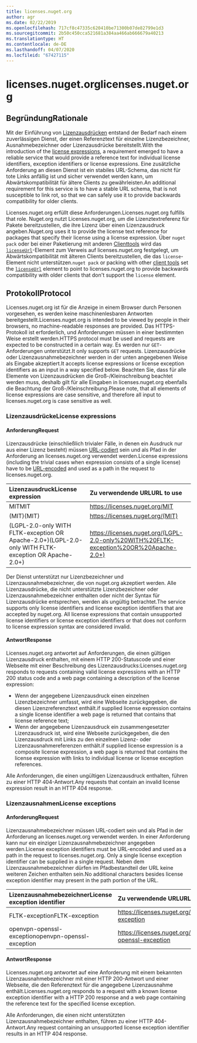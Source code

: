 ```yaml
---
title: licenses.nuget.org
author: agr
ms.date: 02/22/2019
ms.openlocfilehash: 717cf8c47335c620410be71300b07de82799e1d3
ms.sourcegitcommit: 2b50c450cca521681a384aa466ab666679a40213
ms.translationtype: HT
ms.contentlocale: de-DE
ms.lasthandoff: 04/07/2020
ms.locfileid: "67427115"
---
```

# <a name="licensesnugetorg"></a><span data-ttu-id="054ed-102">licenses.nuget.org</span><span class="sxs-lookup"><span data-stu-id="054ed-102">licenses.nuget.org</span></span>

## <a name="rationale"></a><span data-ttu-id="054ed-103">Begründung</span><span class="sxs-lookup"><span data-stu-id="054ed-103">Rationale</span></span>

<span data-ttu-id="054ed-104">Mit der Einführung von [Lizenzausdrücken](../reference/nuspec.md#license) entstand der Bedarf nach einem zuverlässigen Dienst, der einen Referenztext für einzelne Lizenzbezeichner, Ausnahmebezeichner oder Lizenzausdrücke bereitstellt.</span><span class="sxs-lookup"><span data-stu-id="054ed-104">With the introduction of the [license expressions](../reference/nuspec.md#license), a requirement emerged to have a reliable service that would provide a reference text for individual license identifiers, exception identifiers or license expressions.</span></span>
<span data-ttu-id="054ed-105">Eine zusätzliche Anforderung an diesen Dienst ist ein stabiles URL-Schema, das nicht für tote Links anfällig ist und sicher verwendet werden kann, um Abwärtskompatibilität für ältere Clients zu gewährleisten.</span><span class="sxs-lookup"><span data-stu-id="054ed-105">An additional requirement for this service is to have a stable URL schema, that is not susceptible to link rot, so that we can safely use it to provide backwards compatibility for older clients.</span></span>

<span data-ttu-id="054ed-106">Licenses.nuget.org erfüllt diese Anforderungen.</span><span class="sxs-lookup"><span data-stu-id="054ed-106">Licenses.nuget.org fulfills that role.</span></span> <span data-ttu-id="054ed-107">Nuget.org nutzt Licenses.nuget.org, um die Lizenztextreferenz für Pakete bereitzustellen, die ihre Lizenz über einen Lizenzausdruck angeben.</span><span class="sxs-lookup"><span data-stu-id="054ed-107">Nuget.org uses it to provide the license text reference for packages that specify their license using a license expression.</span></span> <span data-ttu-id="054ed-108">Über `nuget pack` oder bei einer Paketierung mit anderen [Clienttools](../install-nuget-client-tools.md) wird das [`licenseUrl`](../reference/nuspec.md#licenseurl)-Element zum Verweis auf licenses.nuget.org festgelegt, um Abwärtskompatibilität mit älteren Clients bereitzustellen, die das `license`-Element nicht unterstützen.</span><span class="sxs-lookup"><span data-stu-id="054ed-108">`nuget pack` or packing with other [client tools](../install-nuget-client-tools.md) set the [`licenseUrl`](../reference/nuspec.md#licenseurl) element to point to licenses.nuget.org to provide backwards compatibility with older clients that don't support the `license` element.</span></span>

## <a name="protocol"></a><span data-ttu-id="054ed-109">Protokoll</span><span class="sxs-lookup"><span data-stu-id="054ed-109">Protocol</span></span>

<span data-ttu-id="054ed-110">Licenses.nuget.org ist für die Anzeige in einem Browser durch Personen vorgesehen, es werden keine maschinenlesbaren Antworten bereitgestellt.</span><span class="sxs-lookup"><span data-stu-id="054ed-110">Licenses.nuget.org is intended to be viewed by people in their browsers, no machine-readable responses are provided.</span></span>
<span data-ttu-id="054ed-111">Das HTTPS-Protokoll ist erforderlich, und Anforderungen müssen in einer bestimmten Weise erstellt werden.</span><span class="sxs-lookup"><span data-stu-id="054ed-111">HTTPS protocol must be used and requests are expected to be constructed in a certain way.</span></span> <span data-ttu-id="054ed-112">Es werden nur `GET`-Anforderungen unterstützt.</span><span class="sxs-lookup"><span data-stu-id="054ed-112">It only supports `GET` requests.</span></span>
<span data-ttu-id="054ed-113">Lizenzausdrücke oder Lizenzausnahmebezeichner werden in der unten angegebenen Weise als Eingabe akzeptiert.</span><span class="sxs-lookup"><span data-stu-id="054ed-113">It accepts license expressions or license exception identifiers as an input in a way specified below.</span></span> <span data-ttu-id="054ed-114">Beachten Sie, dass für alle Elemente von Lizenzausdrücken die Groß-/Kleinschreibung beachtet werden muss, deshalb gilt für alle Eingaben in licenses.nuget.org ebenfalls die Beachtung der Groß-/Kleinschreibung.</span><span class="sxs-lookup"><span data-stu-id="054ed-114">Please note, that all elements of license expressions are case sensitive, and therefore all input to licenses.nuget.org is case sensitive as well.</span></span>

### <a name="license-expressions"></a><span data-ttu-id="054ed-115">Lizenzausdrücke</span><span class="sxs-lookup"><span data-stu-id="054ed-115">License expressions</span></span>

#### <a name="request"></a><span data-ttu-id="054ed-116">Anforderung</span><span class="sxs-lookup"><span data-stu-id="054ed-116">Request</span></span>

<span data-ttu-id="054ed-117">Lizenzausdrücke (einschließlich trivialer Fälle, in denen ein Ausdruck nur aus einer Lizenz besteht) müssen [URL-codiert](https://tools.ietf.org/html/rfc3986#section-2.1) sein und als Pfad in der Anforderung an licenses.nuget.org verwendet werden.</span><span class="sxs-lookup"><span data-stu-id="054ed-117">License expressions (including the trivial cases when expression consists of a single license) have to be [URL-encoded](https://tools.ietf.org/html/rfc3986#section-2.1) and used as a path in the request to licenses.nuget.org.</span></span>

| <span data-ttu-id="054ed-118">Lizenzausdruck</span><span class="sxs-lookup"><span data-stu-id="054ed-118">License expression</span></span> | <span data-ttu-id="054ed-119">Zu verwendende URL</span><span class="sxs-lookup"><span data-stu-id="054ed-119">URL to use</span></span> |
|:---|:---|
| <span data-ttu-id="054ed-120">MIT</span><span class="sxs-lookup"><span data-stu-id="054ed-120">MIT</span></span>                                                | <https://licenses.nuget.org/MIT> |
| <span data-ttu-id="054ed-121">(MIT)</span><span class="sxs-lookup"><span data-stu-id="054ed-121">(MIT)</span></span>                                              | <https://licenses.nuget.org/(MIT)> |
| <span data-ttu-id="054ed-122">(LGPL-2.0-only WITH FLTK-exception OR Apache-2.0+)</span><span class="sxs-lookup"><span data-stu-id="054ed-122">(LGPL-2.0-only WITH FLTK-exception OR Apache-2.0+)</span></span> | <https://licenses.nuget.org/(LGPL-2.0-only%20WITH%20FLTK-exception%20OR%20Apache-2.0+)> |

<span data-ttu-id="054ed-123">Der Dienst unterstützt nur Lizenzbezeichner und Lizenzausnahmebezeichner, die von nuget.org akzeptiert werden. Alle Lizenzausdrücke, die nicht unterstützte Lizenzbezeichner oder Lizenzausnahmebezeichner enthalten oder nicht der Syntax für Lizenzausdrücke entsprechen, werden als ungültig betrachtet.</span><span class="sxs-lookup"><span data-stu-id="054ed-123">The service supports only license identifiers and license exception identifiers that are accepted by nuget.org. All license expressions that contain unsupported license identifiers or license exception identifiers or that does not conform to license expression syntax are considered invalid.</span></span>

#### <a name="response"></a><span data-ttu-id="054ed-124">Antwort</span><span class="sxs-lookup"><span data-stu-id="054ed-124">Response</span></span>

<span data-ttu-id="054ed-125">Licenses.nuget.org antwortet auf Anforderungen, die einen gültigen Lizenzausdruck enthalten, mit einem HTTP 200-Statuscode und einer Webseite mit einer Beschreibung des Lizenzausdrucks:</span><span class="sxs-lookup"><span data-stu-id="054ed-125">Licenses.nuget.org responds to requests containing valid license expressions with an HTTP 200 status code and a web page containing a description of the license expression:</span></span>

* <span data-ttu-id="054ed-126">Wenn der angegebene Lizenzausdruck einen einzelnen Lizenzbezeichner umfasst, wird eine Webseite zurückgegeben, die diesen Lizenzreferenztext enthält.</span><span class="sxs-lookup"><span data-stu-id="054ed-126">if supplied license expression contains a single license identifier a web page is returned that contains that license reference text;</span></span>
* <span data-ttu-id="054ed-127">Wenn der angegebene Lizenzausdruck ein zusammengesetzter Lizenzausdruck ist, wird eine Webseite zurückgegeben, die den Lizenzausdruck mit Links zu den einzelnen Lizenz- oder Lizenzausnahmereferenzen enthält.</span><span class="sxs-lookup"><span data-stu-id="054ed-127">if supplied license expression is a composite license expression, a web page is returned that contains the license expression with links to individual license or license exception references.</span></span>

<span data-ttu-id="054ed-128">Alle Anforderungen, die einen ungültigen Lizenzausdruck enthalten, führen zu einer HTTP 404-Antwort.</span><span class="sxs-lookup"><span data-stu-id="054ed-128">Any requests that contain an invalid license expression result in an HTTP 404 response.</span></span>

### <a name="license-exceptions"></a><span data-ttu-id="054ed-129">Lizenzausnahmen</span><span class="sxs-lookup"><span data-stu-id="054ed-129">License exceptions</span></span>

#### <a name="request"></a><span data-ttu-id="054ed-130">Anforderung</span><span class="sxs-lookup"><span data-stu-id="054ed-130">Request</span></span>

<span data-ttu-id="054ed-131">Lizenzausnahmebezeichner müssen URL-codiert sein und als Pfad in der Anforderung an licenses.nuget.org verwendet werden. In einer Anforderung kann nur ein einziger Lizenzausnahmebezeichner angegeben werden.</span><span class="sxs-lookup"><span data-stu-id="054ed-131">License exception identifiers must be URL-encoded and used as a path in the request to licenses.nuget.org. Only a single license exception identifier can be supplied in a single request.</span></span> <span data-ttu-id="054ed-132">Neben dem Lizenzausnahmebezeichner dürfen im Pfadbestandteil der URL keine weiteren Zeichen enthalten sein.</span><span class="sxs-lookup"><span data-stu-id="054ed-132">No additional characters besides license exception identifier may present in the path portion of the URL.</span></span>

| <span data-ttu-id="054ed-133">Lizenzausnahmebezeichner</span><span class="sxs-lookup"><span data-stu-id="054ed-133">License exception identifier</span></span> | <span data-ttu-id="054ed-134">Zu verwendende URL</span><span class="sxs-lookup"><span data-stu-id="054ed-134">URL to use</span></span> |
|:---|:---|
|<span data-ttu-id="054ed-135">FLTK-exception</span><span class="sxs-lookup"><span data-stu-id="054ed-135">FLTK-exception</span></span>            | <https://licenses.nuget.org/FLTK-exception> |
|<span data-ttu-id="054ed-136">openvpn-openssl-exception</span><span class="sxs-lookup"><span data-stu-id="054ed-136">openvpn-openssl-exception</span></span> | <https://licenses.nuget.org/openvpn-openssl-exception> |

#### <a name="response"></a><span data-ttu-id="054ed-137">Antwort</span><span class="sxs-lookup"><span data-stu-id="054ed-137">Response</span></span>

<span data-ttu-id="054ed-138">Licenses.nuget.org antwortet auf eine Anforderung mit einem bekannten Lizenzausnahmebezeichner mit einer HTTP 200-Antwort und einer Webseite, die den Referenztext für die angegebene Lizenzausnahme enthält.</span><span class="sxs-lookup"><span data-stu-id="054ed-138">Licenses.nuget.org responds to a request with a known license exception identifier with a HTTP 200 response and a web page containing the reference text for the specified license exception.</span></span>

<span data-ttu-id="054ed-139">Alle Anforderungen, die einen nicht unterstützten Lizenzausnahmebezeichner enthalten, führen zu einer HTTP 404-Antwort.</span><span class="sxs-lookup"><span data-stu-id="054ed-139">Any request containing an unsupported license exception identifier results in an HTTP 404 response.</span></span>